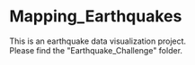 # Mapping_Earthquakes
This is an earthquake data visualization project.  
Please find the "Earthquake_Challenge" folder.
